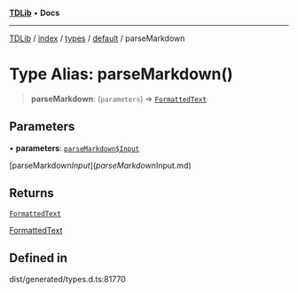 [**TDLib**](../../../../../../README.md) • **Docs**

***

[TDLib](../../../../../../modules.md) / [index](../../../../../README.md) / [types](../../../README.md) / [default](../README.md) / parseMarkdown

# Type Alias: parseMarkdown()

> **parseMarkdown**: (`parameters`) => [`FormattedText`](FormattedText.md)

## Parameters

• **parameters**: [`parseMarkdown$Input`](parseMarkdown$Input.md)

[parseMarkdown$Input](parseMarkdown$Input.md)

## Returns

[`FormattedText`](FormattedText.md)

[FormattedText](FormattedText.md)

## Defined in

dist/generated/types.d.ts:81770
